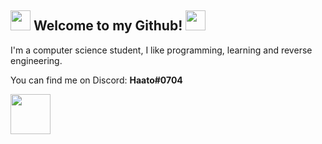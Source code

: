 ## <img src="https://cdn.discordapp.com/emojis/630965840208199680.gif?v=1" height=32/> Welcome to my Github! <img src="https://cdn.discordapp.com/emojis/630965840208199680.gif?v=1" height=32/>
I'm a computer science student, I like programming, learning and reverse engineering.

You can find me on Discord: **Haato#0704**

<img src="https://cdn.discordapp.com/emojis/540216879776661510.gif?v=1" height=64/>
